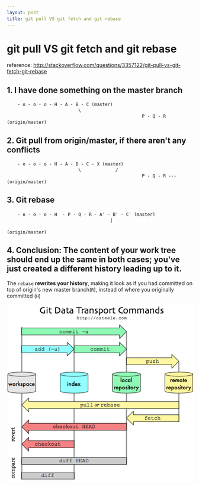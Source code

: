 ```yaml
---
layout: post
title: git pull VS git fetch and git rebase
---
```


# git pull VS git fetch and git rebase

reference: http://stackoverflow.com/questions/3357122/git-pull-vs-git-fetch-git-rebase


## 1. I have done something on the master branch

        - o - o - o - H - A - B - C (master)
                               \
                                                       P - Q - R (origin/master)

## 2. Git pull from origin/master, if there aren't any conflicts

        - o - o - o - H - A - B - C - X (master)
                               \             /
                                                       P - Q - R ---(origin/master)


## 3. Git rebase

        - o - o - o - H  - P - Q - R - A' - B' - C' (master)
                                           |
                                                                              (origin/master)

## 4. Conclusion: The content of your work tree should end up the same in both cases; you've just created a different history leading up to it.

The `rebase` **rewrites your history**, making it look as if you had committed on top of origin's new master branch(`R`), instead of where you originally committed (`H`)

<img src="../images/git_pull_vs_fetch.png" alt="" style="width: 800px;"/>

